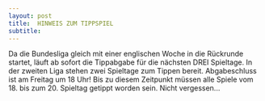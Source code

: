 ```yaml
---
layout: post
title:  HINWEIS ZUM TIPPSPIEL
subtitle:  
---
```


Da die Bundesliga gleich mit einer englischen Woche in die Rückrunde startet, läuft ab sofort die Tippabgabe für die nächsten DREI Spieltage. In der zweiten Liga stehen zwei Spieltage zum Tippen bereit. Abgabeschluss ist am Freitag um 18 Uhr! Bis zu diesem Zeitpunkt müssen alle Spiele vom 18. bis zum 20. Spieltag getippt worden sein. Nicht vergessen...


